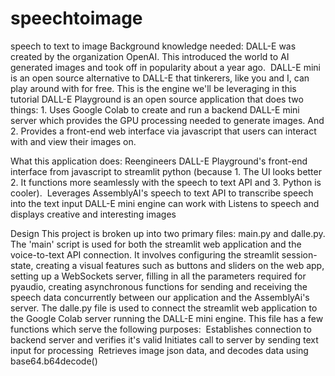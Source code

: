 # speechtoimage
speech to text to image
Background knowledge needed:
DALL-E was created by the organization OpenAI. This introduced the world to AI generated images and took off in popularity about a year ago. 
DALL-E mini is an open source alternative to DALL-E that tinkerers, like you and I, can play around with for free. This is the engine we'll be leveraging in this tutorial
DALL-E Playground is an open source application that does two things: 1. Uses Google Colab to create and run a backend DALL-E mini server which provides the GPU processing needed to generate images. And 2. Provides a front-end web interface via javascript that users can interact with and view their images on.

What this application does:
Reengineers DALL-E Playground's front-end interface from javascript to streamlit python (because 1. The UI looks better 2. It functions more seamlessly with the speech to text API and 3. Python is cooler). 
Leverages AssemblyAI's speech to text API to transcribe speech into the text input DALL-E mini engine can work with
Listens to speech and displays creative and interesting images 

Design
This project is broken up into two primary files: main.py and dalle.py.
The 'main' script is used for both the streamlit web application and the voice-to-text API connection. It involves configuring the streamlit session-state, creating a visual features such as buttons and sliders on the web app, setting up a WebSockets server, filling in all the parameters required for pyaudio, creating asynchronous functions for sending and receiving the speech data concurrently between our application and the AssemblyAi's server.
The dalle.py file is used to connect the streamlit web application to the Google Colab server running the DALL-E mini engine. This file has a few functions which serve the following purposes: 
Establishes connection to backend server and verifies it's valid
Initiates call to server by sending text input for processing 
Retrieves image json data, and decodes data using base64.b64decode()
